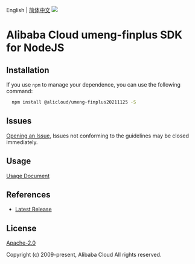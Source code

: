 English | [简体中文](README-CN.md)
![](https://aliyunsdk-pages.alicdn.com/icons/AlibabaCloud.svg)

# Alibaba Cloud umeng-finplus SDK for NodeJS

## Installation
If you use `npm` to manage your dependence, you can use the following command:

```sh
  npm install @alicloud/umeng-finplus20211125 -S
```

## Issues
[Opening an Issue](https://github.com/aliyun/alibabacloud-typescript-sdk/issues/new), Issues not conforming to the guidelines may be closed immediately.

## Usage
[Usage Document](https://github.com/aliyun/alibabacloud-typescript-sdk/blob/master/docs/Usage-EN.md#quick-examples)

## References
* [Latest Release](https://github.com/aliyun/alibabacloud-typescript-sdk/)

## License
[Apache-2.0](http://www.apache.org/licenses/LICENSE-2.0)

Copyright (c) 2009-present, Alibaba Cloud All rights reserved.
